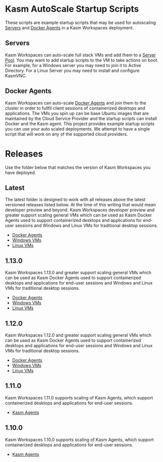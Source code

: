 # Kasm AutoScale Startup Scripts
These scripts are example startup scripts that may be used for autoscaling [Servers](https://www.kasmweb.com/docs/latest/guide/compute/pools.html#autoscale-config-server-pool) and [Docker Agents](https://www.kasmweb.com/docs/latest/guide/compute/pools.html#autoscale-config-docker-agent-pool) in a Kasm Workspaces deployment.

## Servers
Kasm Workspaces can auto-scale full stack VMs and add them to a [Server Pool](https://www.kasmweb.com/docs/latest/guide/compute/pools.html#autoscale-config-server-pool). You may want to add startup scripts to the VM to take actions on boot. For example, for a Windows server you may need to join it to Active Directory. For a Linux Server you may need to install and configure KasmVNC.

## Docker Agents
Kasm Workspaces can auto-scale [Docker Agents](https://www.kasmweb.com/docs/latest/guide/compute/pools.html#autoscale-config-docker-agent-pool) and join them to the cluster in order to fullfil client sessions of containerized desktops and applications. The VMs you spin up can be base Ubuntu images that are maintained by the Cloud Service Provider and the startup scripts can install Docker and the Kasm agent. This project provides example startup scripts you can use your auto scaled deployments. We attempt to have a single script that will work on any of the supported cloud providers.

# Releases
Use the folder below that matches the version of Kasm Workspaces you have deployed.

## Latest
The latest folder is designed to work with all releases above the latest versioned releases listed below. At the time of this writing that would mean developer preview and beyond. Kasm Workspaces developer preview and greater support scaling general VMs which can be used as Kasm Docker Agents used to support containerized desktops and applications for end-user sessions and Windows and Linux VMs for traditional desktop sessions. 

- [Docker Agents](./latest/docker_agents/README.md)
- [Windows VMs](./latest/windows_vms/README.md)
- [Linux VMs](./latest/linux_vms/README.md)

## 1.13.0
Kasm Workspaces 1.13.0 and greater support scaling general VMs which can be used as Kasm Docker Agents used to support containerized desktops and applications for end-user sessions and Windows and Linux VMs for traditional desktop sessions. 

- [Docker Agents](./1.13.0/docker_agents/README.md)
- [Windows VMs](./1.13.0/windows_vms/README.md)
- [Linux VMs](./1.13.0/linux_vms/README.md)

## 1.12.0
Kasm Workspaces 1.12.0 and greater support scaling general VMs which can be used as Kasm Docker Agents used to support containerized desktops and applications for end-user sessions and Windows and Linux VMs for traditional desktop sessions. 

- [Docker Agents](./1.12.0/docker_agents/README.md)
- [Windows VMs](./1.12.0/windows_vms/README.md)
- [Linux VMs](./1.12.0/linux_vms/README.md)

## 1.11.0
Kasm Workspaces 1.11.0 supports scaling of Kasm Agents, which support containerized desktops and applications for end-user sessions.

- [Kasm Agents](1.11.0/README.md)

## 1.10.0
Kasm Workspaces 1.10.0 supports scaling of Kasm Agents, which support containerized desktops and applications for end-user sessions.

- [Kasm Agents](1.10.0/README.md)
